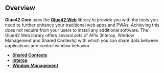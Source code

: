 ## Overview

**Glue42 Core** uses the [**Glue42 Web**](../../../reference/core/latest/glue42%20web/index.html) library to provide you with the tools you need to further enhance your traditional web apps and PWAs. Achieving this does not require from your users to install any additional software. The Glue42 Web library offers several sets of APIs (Interop, Window Management and Shared Contexts) with which you can share data between applications and control window behavior.

- [**Shared Contexts**](../shared-contexts/index.html)
- [**Interop**](../interop/index.html)
- [**Window Management**](../window-management/index.html)